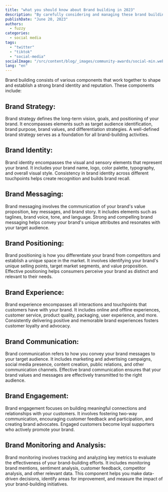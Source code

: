 ```yaml
---
title: "what you should know about Brand building in 2023"
description: "By carefully considering and managing these brand building components, you can create a strong and recognizable brand that resonates with your target audience, builds customer loyalty, and drives business success."
publishDate: "June 20, 2023"
authors:
  - fuzzy
categories:
  - social media  
tags:
  - "twitter"
  - "tiktok"
  - "social-media"
socialImage: "/src/content/blog/_images/community-awards/social-min.webp"
lang: "en"
---
```


Brand building consists of various components that work together to shape and establish a strong brand identity and reputation. These components include:

##  Brand Strategy: 
Brand strategy defines the long-term vision, goals, and positioning of your brand. It encompasses elements such as target audience identification, brand purpose, brand values, and differentiation strategies. A well-defined brand strategy serves as a foundation for all brand-building activities.

##  Brand Identity: 
Brand identity encompasses the visual and sensory elements that represent your brand. It includes your brand name, logo, color palette, typography, and overall visual style. Consistency in brand identity across different touchpoints helps create recognition and builds brand recall.

##  Brand Messaging: 
Brand messaging involves the communication of your brand's value proposition, key messages, and brand story. It includes elements such as taglines, brand voice, tone, and language. Strong and compelling brand messaging helps convey your brand's unique attributes and resonates with your target audience.

##  Brand Positioning: 
Brand positioning is how you differentiate your brand from competitors and establish a unique space in the market. It involves identifying your brand's unique selling points, target market segments, and value proposition. Effective positioning helps consumers perceive your brand as distinct and relevant to their needs.

##  Brand Experience: 
Brand experience encompasses all interactions and touchpoints that customers have with your brand. It includes online and offline experiences, customer service, product quality, packaging, user experience, and more. Consistently delivering positive and memorable brand experiences fosters customer loyalty and advocacy.

##  Brand Communication: 
Brand communication refers to how you convey your brand messages to your target audience. It includes marketing and advertising campaigns, social media presence, content creation, public relations, and other communication channels. Effective brand communication ensures that your brand values and messages are effectively transmitted to the right audience.

##  Brand Engagement: 
Brand engagement focuses on building meaningful connections and relationships with your customers. It involves fostering two-way communication, encouraging customer feedback and participation, and creating brand advocates. Engaged customers become loyal supporters who actively promote your brand.

##  Brand Monitoring and Analysis: 
Brand monitoring involves tracking and analyzing key metrics to evaluate the effectiveness of your brand-building efforts. It includes monitoring brand mentions, sentiment analysis, customer feedback, competitor analysis, and other relevant data. This component helps you make data-driven decisions, identify areas for improvement, and measure the impact of your brand-building initiatives.

